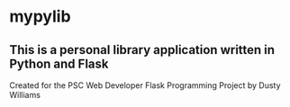 # mypylib
## This is a personal library application written in Python and Flask
Created for the PSC Web Developer Flask Programming Project by Dusty Williams
